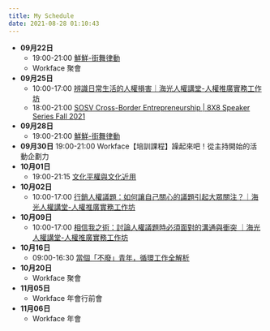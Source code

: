```yaml
---
title: My Schedule
date: 2021-08-28 01:10:43
---
```


- **09月22日**
	- 19:00-21:00 [鮮鮮-街舞律動](https://www.accupass.com/event/2108180635566537971220)
	- Workface 聚會
- **09月25日**
	- 10:00-17:00 [辨識日常生活的人權損害｜海光人權講堂-人權推廣實務工作坊](https://www.accupass.com/event/2108180516527047679720)
	- 18:00-21:00 [SOSV Cross-Border Entrepreneurship | 8X8 Speaker Series Fall 2021](https://www.eventbrite.com/e/sosv-cross-border-entrepreneurship-8x8-speaker-series-fall-2021-tickets-167835238717?aff=linkedin&fbclid=IwAR19MzDYV6HF2-lF5YH5iiSSWBrSKNheMkYrIBcdQqsnxi5EWf5_okqbjzE)
- **09月28日**
	- 19:00-21:00 [鮮鮮-街舞律動](https://www.accupass.com/event/2108180805219671581960)
- **09月30日**
	19:00-21:00 Workface【培訓課程】躁起來吧！從主持開始的活動企劃力
- **10月01日**
	-  19:00-21:15 [文化平權與文化近用](https://www.accupass.com/event/2109070410061898915349)
- **10月02日**
	- 10:00-17:00 [行銷人權議題：如何讓自己關心的議題引起大眾關注？｜海光人權講堂-人權推廣實務工作坊](https://www.accupass.com/event/2108180516527047679720)
- **10月09日**
	- 10:00-17:00 [相信我之術：討論人權議題時必須面對的溝通與衝突
	｜海光人權講堂-人權推廣實務工作坊](https://www.accupass.com/event/2108180516527047679720)
- **10月16日**
	- 09:00-16:30 [當個「不廢」青年，循環工作全解析
](https://www.accupass.com/event/2109021101191851344136)
- **10月20日**
	- Workface 聚會
- **11月05日**
	- Workface 年會行前會
- **11月06日**
	- Workface 年會